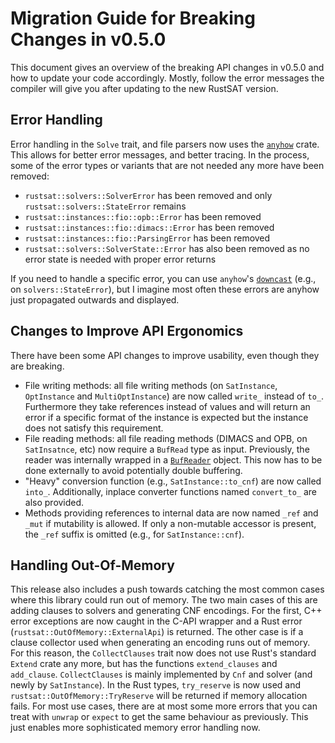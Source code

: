 # Migration Guide for Breaking Changes in v0.5.0

This document gives an overview of the breaking API changes in v0.5.0 and how
to update your code accordingly. Mostly, follow the error messages the compiler
will give you after updating to the new RustSAT version.

## Error Handling

Error handling in the `Solve` trait, and file parsers now uses the
[`anyhow`](https://docs.rs/anyhow/latest/anyhow/) crate. This allows for better
error messages, and better tracing. In the process, some of the error types or
variants that are not needed any more have been removed:

- `rustsat::solvers::SolverError` has been removed and only
  `rustsat::solvers::StateError` remains
- `rustsat::instances::fio::opb::Error` has been removed
- `rustsat::instances::fio::dimacs::Error` has been removed
- `rustsat::instances::fio::ParsingError` has been removed
- `rustsat::solvers::SolverState::Error` has also been removed as no error
  state is needed with proper error returns

If you need to handle a specific error, you can use `anyhow`'s
[`downcast`](https://docs.rs/anyhow/latest/anyhow/struct.Error.html#method.downcast)
(e.g., on `solvers::StateError`), but I imagine most often these errors are
anyhow just propagated outwards and displayed.

## Changes to Improve API Ergonomics

There have been some API changes to improve usability, even though they are breaking.

- File writing methods: all file writing methods (on `SatInstance`,
  `OptInstance` and `MultiOptInstance`) are now called `write_` instead of `to_`.
  Furthermore they take references instead of values and will return an error if
  a specific format of the instance is expected but the instance does not satisfy
  this requirement.
- File reading methods: all file reading methods (DIMACS and OPB, on
  `SatInsatnce`, etc) now require a `BufRead` type as input. Previously, the
  reader was internally wrapped in a
  [`BufReader`](https://doc.rust-lang.org/stable/std/io/struct.BufReader.html)
  object. This now has to be done externally to avoid potentially double
  buffering.
- "Heavy" conversion function (e.g., `SatInstance::to_cnf`) are now called
  `into_`. Additionally, inplace converter functions named `convert_to_` are also
  provided.
- Methods providing references to internal data are now named `_ref` and `_mut`
  if mutability is allowed. If only a non-mutable accessor is present, the `_ref`
  suffix is omitted (e.g., for `SatInstance::cnf`).

## Handling Out-Of-Memory

This release also includes a push towards catching the most common cases where
this library could run out of memory. The two main cases of this are adding
clauses to solvers and generating CNF encodings. For the first, C++ error
exceptions are now caught in the C-API wrapper and a Rust error
(`rustsat::OutOfMemory::ExternalApi`) is returned. The other case is if a
clause collector used when generating an encoding runs out of memory. For this
reason, the `CollectClauses` trait now does not use Rust's standard `Extend`
crate any more, but has the functions `extend_clauses` and `add_clause`.
`CollectClauses` is mainly implemented by `Cnf` and solver (and newly by
`SatInstance`). In the Rust types, `try_reserve` is now used and
`rustsat::OutOfMemory::TryReserve` will be returned if memory allocation fails.
For most use cases, there are at most some more errors that you can treat with
`unwrap` or `expect` to get the same behaviour as previously. This just enables
more sophisticated memory error handling now.
